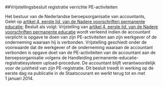 <meta http-equiv='Content-Type' content='text/html; charset=utf-8' />

##Vrijstellingsbesluit registratie verrichte PE-activiteiten

Het bestuur van de Nederlandse beroepsorganisatie van accountants,  
Gelet op [artikel 4, eerste lid, van de Nadere voorschriften permanente educatie](../../../../../../pbo/nadere/voorschriften/permanente/educatie/BWBR0033451/README.md);
Besluit als volgt:    Vrijstelling van [artikel 4, eerste lid, van de Nadere voorschriften permanente educatie](../../../../../../pbo/nadere/voorschriften/permanente/educatie/BWBR0033451/README.md) wordt verleend indien de accountant verplicht is opgave te doen van zijn PE-activiteiten aan zijn werkgever of de onderneming waaraan hij is verbonden. Vrijstelling geschiedt onder de voorwaarde dat de werkgever of de onderneming waaraan de accountant verbonden is opgave doet van de PE-activiteiten van de accountant aan de beroepsorganisatie volgens de Handleiding permanente-educatie-registratiesysteem upload-procedure. De accountant blijft verantwoordelijk voor de juistheid van zijn PE-registratie. Dit besluit treedt in werking op de eerste dag na publicatie in de Staatscourant en werkt terug tot en met 1 januari 2014.   
